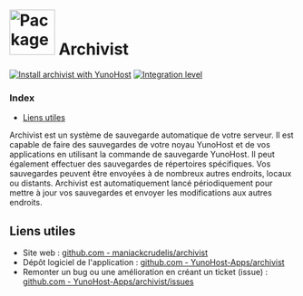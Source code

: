 # <img src="/images/yunohost_package.png" height="80px" alt="Package"> Archivist

[![Install archivist with YunoHost](https://install-app.yunohost.org/install-with-yunohost.svg)](https://install-app.yunohost.org/?app=archivist) [![Integration level](https://dash.yunohost.org/integration/archivist.svg)](https://dash.yunohost.org/appci/app/archivist)

### Index

- [Liens utiles](#liens-utiles)

Archivist est un système de sauvegarde automatique de votre serveur. Il est capable de faire des sauvegardes de votre noyau YunoHost et de vos applications en utilisant la commande de sauvegarde YunoHost. Il peut également effectuer des sauvegardes de répertoires spécifiques.
Vos sauvegardes peuvent être envoyées à de nombreux autres endroits, locaux ou distants. Archivist est automatiquement lancé périodiquement pour mettre à jour vos sauvegardes et envoyer les modifications aux autres endroits.

## Liens utiles

+ Site web : [github.com - maniackcrudelis/archivist](https://github.com/maniackcrudelis/archivist)
+ Dépôt logiciel de l'application : [github.com - YunoHost-Apps/archivist](https://github.com/YunoHost-Apps/archivist_ynh)
+ Remonter un bug ou une amélioration en créant un ticket (issue) : [github.com - YunoHost-Apps/archivist/issues](https://github.com/YunoHost-Apps/archivist_ynh/issues)
